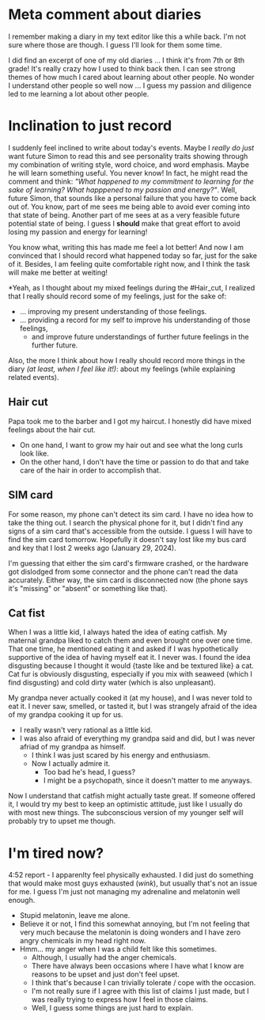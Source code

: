 
# Meta comment about diaries
I remember making a diary in my text editor like this a while back. I'm not sure where those are though. I guess I'll look for them some time.

I did find an excerpt of one of my old diaries ... I think it's from 7th or 8th grade! It's really crazy how I used to think back then. I can see strong themes of how much I cared about learning about other people. No wonder I understand other people so well now ... I guess my passion and diligence led to me learning a lot about other people.

# Inclination to just record
I suddenly feel inclined to write about today's events. Maybe I *really do just* want future Simon to read this and see personality traits showing through my combination of writing style, word choice, and word emphasis. Maybe he will learn something useful. You never know! In fact, he might read the comment and think: *"What happened to my commitment to learning for the sake of learning? What happpened to my passion and energy?"*. Well, future Simon, that sounds like a personal failure that you have to come back out of. You know, part of me sees me being able to avoid ever coming into that state of being. Another part of me sees at as a very feasible future potential state of being. I guess I **should** make that great effort to avoid losing my passion and energy for learning!

You know what, writing this has made me feel a lot better! And now I am convinced that I should record what happened today so far, just for the sake of it. Besides, I am feeling quite comfortable right now, and I think the task will make me better at weiting!

*Yeah, as I thought about my mixed feelings during the #Hair_cut, I realized that I really should record some of my feelings, just for the sake of:
* ... improving my present understanding of those feelings.
* ... providing a record for my self to improve his understanding of those feelings,
    * and improve future understandings of further future feelings in the further future.

Also, the more I think about how I really should record more things in the diary *(at least, when I feel like it!)*: about my feelings (while explaining related events).

## Hair cut
Papa took me to the barber and I got my haircut. I honestly did have mixed feelings about the hair cut.
* On one hand, I want to grow my hair out and see what the long curls look like.
* On the other hand, I don't have the time or passion to do that and take care of the hair in order to accomplish that.


## SIM card
For some reason, my phone can't detect its sim card. I have no idea how to take the thing out. I search the physical phone for it, but I didn't find any signs of a sim card that's accessible from the outside. I guess I will have to find the sim card tomorrow. Hopefully it doesn't say lost like my bus card and key that I lost 2 weeks ago (January 29, 2024).

I'm guessing that either the sim card's firmware crashed, or the hardware got dislodged from some connector and the phone can't read the data accurately. Either way, the sim card is disconnected now (the phone says it's "missing" or "absent" or something like that).

## Cat fist
When I was a little kid, I always hated the idea of eating catfish. My maternal grandpa liked to catch them and even brought one over one time. That one time, he mentioned eating it and asked if I was hypothetically supportive of the idea of having myself eat it. I never was. I found the idea disgusting because I thought it would {taste like and be textured like} a cat. Cat fur is obviously disgusting, especially if you mix with seaweed (which I find disgusting) and cold dirty water (which is also unpleasant).

My grandpa never actually cooked it (at my house), and I was never told to eat it. I never saw, smelled, or tasted it, but I was strangely afraid of the idea of my grandpa cooking it up for us.
* I really wasn't very rational as a little kid.
* I was also afraid of everything my grandpa said and did, but I was never afriad of my grandpa as himself.
    * I think I was just scared by his energy and enthusiasm.
    * Now I actually admire it.
        * Too bad he's head, I guess?
        * I might be a psychopath, since it doesn't matter to me anyways.

Now I understand that catfish might actually taste great. If someone offered it, I would try my best to keep an optimistic attitude, just like I usually do with most new things. The subconscious version of my younger self will probably try to upset me though.


# I'm tired now?
4:52 report - I apparenlty feel physically exhausted. I did just do something that would make most guys exhausted (*wink*), but usually that's not an issue for me. I guess I'm just not managing my adrenaline and melatonin well enough.
* Stupid melatonin, leave me alone.
* Believe it or not, I find this somewhat annoying, but I'm not feeling that very much because the melatonin is doing wonders and I have zero angry chemicals in my head right now.
* Hmm... my anger when I was a child felt like this sometimes.
    * Although, I usually had the anger chemicals.
    * There have always been occasions where I have what I know are reasons to be upset and just don't feel upset.
    * I think that's because I can trivially tolerate / cope with the occasion.
    * I'm not really sure if I agree with this list of claims I just made, but I was really trying to express how I feel in those claims.
    * Well, I guess some things are just hard to explain.


